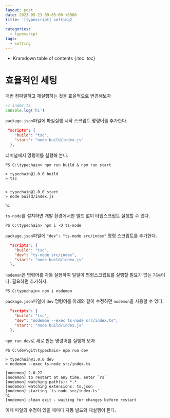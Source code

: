 ```yaml
---
layout: post
date: 2023-05-23 09:05:00 +0900
title: '[typescript] setting2
'
categories:
  - typescript
tags:
  - setting
---
```


* Kramdown table of contents
{:toc .toc}


# 효율적인 세팅

매번 컴파일하고 재실행하는 것을 효율적으로 변경해보자   

```ts
// index.ts
console.log('hi')
```

`package.json`파일에 파일실행 시작 스크립트 명령어를 추가한다. 

```json
 "scripts": {
    "build": "tsc",
    "start": "node build/index.js"
  },
```

터미널에서 명령어를 실행해 본다.  

```
PS C:\typechain> npm run build & npm run start

> typechain@1.0.0 build
> tsc


> typechain@1.0.0 start
> node build/index.js  

hi
```

`ts-node`를 설치하면 개발 환경에서만 빌드 없이 타입스크립트 실행할 수 있다. 

```
PS C:\typechain> npm i -D ts-node   
```

`package.json`파일에 `"dev": "ts-node src/index"` 명령 스크립트를 추가한다. 

```json
  "scripts": {
    "build": "tsc",
    "dev": "ts-node src/index",
    "start": "node build/index.js"
  },
```

`nodemon`은 명령어를 자동 실행하여 일일이 명령스크립트를 실행할 필요가 없는 기능이다. 필요하면 추가하자.  

```
PS C:typechain> npm i nodemon   
```

`package.json`파일에 `dev` 명령어를 아래와 같이 수정하면 `nodemon`을 사용할 수 있다. 

```json
  "scripts": {
    "build": "tsc",
    "dev": "nodemon --exec ts-node src/index.ts",
    "start": "node build/index.js"
  },
```

`npm run dev`로 새로 만든 명령어를 실행해 보자   

```
PS C:\dev\git\typechain> npm run dev  

> typechain@1.0.0 dev
> nodemon --exec ts-node src/index.ts

[nodemon] 2.0.22
[nodemon] to restart at any time, enter `rs`
[nodemon] watching path(s): *.*
[nodemon] watching extensions: ts,json      
[nodemon] starting `ts-node src/index.ts`   
hi
[nodemon] clean exit - waiting for changes before restart
```

이제 파일의 수정이 있을 때마다 자동 빌드와 재실행이 된다. 